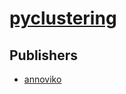 # [pyclustering](https://pypi.org/project/pyclustering)



## Publishers
- [annoviko](https://pypi.org/user/annoviko)


